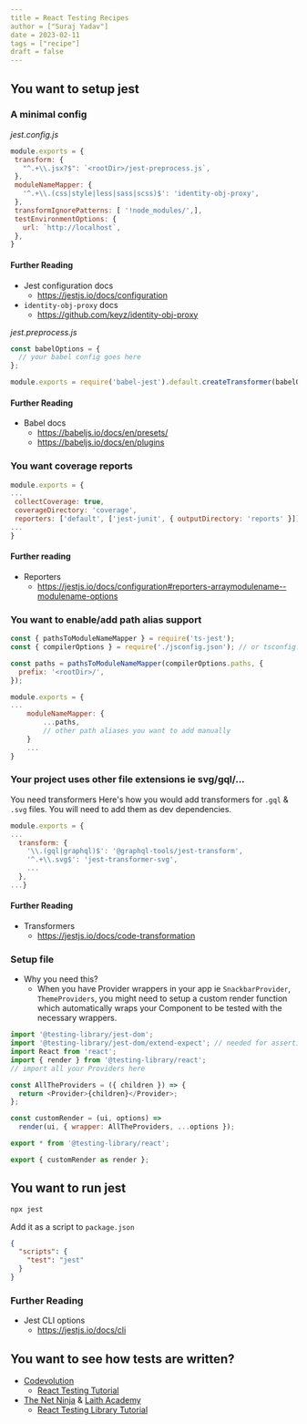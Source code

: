 ```yaml
---
title = React Testing Recipes
author = ["Suraj Yadav"]
date = 2023-02-11
tags = ["recipe"]
draft = false
---
```


## You want to setup jest
### A minimal config

*jest.config.js*
```javascript
module.exports = {
 transform: {
   "^.+\\.jsx?$": `<rootDir>/jest-preprocess.js`,
 },
 moduleNameMapper: {
   '^.+\\.(css|style|less|sass|scss)$': 'identity-obj-proxy',
 },
 transformIgnorePatterns: [ '!node_modules/',],
 testEnvironmentOptions: {
   url: `http://localhost`,
 },
}
```
#### Further Reading
- Jest configuration docs
  - https://jestjs.io/docs/configuration
- `identity-obj-proxy` docs
  - https://github.com/keyz/identity-obj-proxy


*jest.preprocess.js*
```javascript
const babelOptions = {
  // your babel config goes here
};

module.exports = require('babel-jest').default.createTransformer(babelOptions);
```
#### Further Reading
- Babel docs
  - https://babeljs.io/docs/en/presets/
  - https://babeljs.io/docs/en/plugins

### You want coverage reports
```javascript
module.exports = {
...
 collectCoverage: true,
 coverageDirectory: 'coverage',
 reporters: ['default', ['jest-junit', { outputDirectory: 'reports' }]],
...
}
```
#### Further reading
- Reporters
  - https://jestjs.io/docs/configuration#reporters-arraymodulename--modulename-options

### You want to enable/add path alias support
```javascript
const { pathsToModuleNameMapper } = require('ts-jest');
const { compilerOptions } = require('./jsconfig.json'); // or tsconfig.json

const paths = pathsToModuleNameMapper(compilerOptions.paths, {
  prefix: '<rootDir>/',
});

module.exports = {
...
    moduleNameMapper: {
        ...paths,
        // other path aliases you want to add manually
    }
    ...
}
```

### Your project uses other file extensions ie svg/gql/...
You need transformers
Here's how you would add transformers for `.gql` & `.svg` files. You will need to add them as dev dependencies.
```javascript
module.exports = {
...
  transform: {
    '\\.(gql|graphql)$': '@graphql-tools/jest-transform',
    '^.+\\.svg$': 'jest-transformer-svg',
    ...
  },
...}
```
#### Further Reading
- Transformers
  - https://jestjs.io/docs/code-transformation

### Setup file
- Why you need this?
  - When you have Provider wrappers in your app ie `SnackbarProvider`, `ThemeProviders`, you might need to setup a custom render function which automatically wraps your Component to be tested with the necessary wrappers.

```javascript
import '@testing-library/jest-dom';
import '@testing-library/jest-dom/extend-expect'; // needed for assertions
import React from 'react';
import { render } from '@testing-library/react';
// import all your Providers here

const AllTheProviders = ({ children }) => {
  return <Provider>{children}</Provider>;
};

const customRender = (ui, options) =>
  render(ui, { wrapper: AllTheProviders, ...options });

export * from '@testing-library/react';

export { customRender as render };
```

## You want to run jest
```bash
npx jest
```

Add it as a script to `package.json`
```json
{
  "scripts": {
    "test": "jest"
  }
}
```
### Further Reading
- Jest CLI options
  - https://jestjs.io/docs/cli

## You want to see how tests are written?
- [Codevolution](https://www.youtube.com/@Codevolution)
  - [React Testing Tutorial](https://www.youtube.com/watch?v=T2sv8jXoP4s&list=PLC3y8-rFHvwirqe1KHFCHJ0RqNuN61SJd)
- [The Net Ninja](https://www.youtube.com/@NetNinja) & [Laith Academy](https://www.youtube.com/channel/UCyLNhHSiEVkVwPSFKxJAfSA)
  - [React Testing Library Tutorial](https://www.youtube.com/watch?v=7dTTFW7yACQ&list=PL4cUxeGkcC9gm4_-5UsNmLqMosM-dzuvQ)
